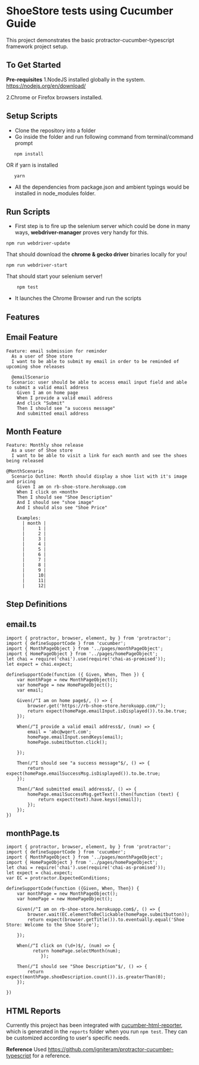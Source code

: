 ShoeStore tests using Cucumber Guide   
=====================================
This project demonstrates the basic protractor-cucumber-typescript framework project setup.

To Get Started
--------------
**Pre-requisites**
1.NodeJS installed globally in the system.
https://nodejs.org/en/download/

2.Chrome or Firefox browsers installed.

Setup Scripts
-------------
* Clone the repository into a folder
* Go inside the folder and run following command from terminal/command prompt
```
   npm install 
```
OR if yarn is installed
```
   yarn 
```

* All the dependencies from package.json and ambient typings would be installed in node_modules folder.

Run Scripts
----------

* First step is to fire up the selenium server which could be done in many ways,  **webdriver-manager** proves very handy for this.

```
npm run webdriver-update
``` 
That should download the **chrome & gecko driver** binaries locally for you!

```
npm run webdriver-start
```
That should start your selenium server!

```
    npm test
```
* It launches the Chrome Browser and run the scripts

Features
--------
Email Feature
------------
```
Feature: email submission for reminder 
  As a user of Shoe store
  I want to be able to submit my email in order to be reminded of upcoming shoe releases 

  @emailScenario
  Scenario: user should be able to access email input field and able to submit a valid email address  
    Given I am on home page
    When I provide a valid email address
    And click "Submit"
    Then I should see "a success message"
    And submitted email address
```
Month Feature
-------------
```
Feature: Monthly shoe release
  As a user of Shoe store
  I want to be able to visit a link for each month and see the shoes being released
  
@MonthScenario
  Scenario Outline: Month should display a shoe list with it's image and pricing 
    Given I am on rb-shoe-store.herokuapp.com
    When I click on <month>
    Then I should see "Shoe Description"
    And I should see "shoe image"
    And I should also see "Shoe Price"

    Examples:
      | month | 
      |     1 | 
      |     2 |
      |     3 | 
      |     4 | 
      |     5 | 
      |     6 | 
      |     7 | 
      |     8 | 
      |     9 | 
      |     10| 
      |     11| 
      |     12|
```

Step Definitions
---------------
email.ts
--------
```
import { protractor, browser, element, by } from 'protractor';
import { defineSupportCode } from 'cucumber';
import { MonthPageObject } from '../pages/monthPageObject';
import { HomePageObject } from '../pages/homePageObject';
let chai = require('chai').use(require('chai-as-promised'));
let expect = chai.expect;

defineSupportCode(function ({ Given, When, Then }) {
    var monthPage = new MonthPageObject();
    var homePage = new HomePageObject();
    var email;

    Given(/^I am on home page$/, () => {
        browser.get('https://rb-shoe-store.herokuapp.com/');
        return expect(homePage.emailInput.isDisplayed()).to.be.true;
    });

    When(/^I provide a valid email address$/, (num) => {
        email = 'abc@wqert.com';
        homePage.emailInput.sendKeys(email);
        homePage.submitbutton.click();

    });

    Then(/^I should see "a success message"$/, () => {
        return expect(homePage.emailSuccessMsg.isDisplayed()).to.be.true;
    });

    Then(/^And submitted email address$/, () => {
        homePage.emailSuccessMsg.getText().then(function (text) {
            return expect(text).have.keys([email]);
        });
    });
})
```
monthPage.ts
------------
```
import { protractor, browser, element, by } from 'protractor';
import { defineSupportCode } from 'cucumber';
import { MonthPageObject } from '../pages/monthPageObject';
import { HomePageObject } from '../pages/homePageObject';
let chai = require('chai').use(require('chai-as-promised'));
let expect = chai.expect;
var EC = protractor.ExpectedConditions;

defineSupportCode(function ({Given, When, Then}) {
    var monthPage = new MonthPageObject();
    var homePage = new HomePageObject();

    Given(/^I am on rb-shoe-store.herokuapp.com$/, () => {
        browser.wait(EC.elementToBeClickable(homePage.submitbutton));
        return expect(browser.getTitle()).to.eventually.equal('Shoe Store: Welcome to the Shoe Store');
        
    });

    When(/^I click on (\d+)$/, (num) => {
          return homePage.selectMonth(num);
             });

    Then(/^I should see "Shoe Description"$/, () => {
        return expect(monthPage.shoeDescription.count()).is.greaterThan(0);
    });

})
```

HTML Reports
------------
Currently this project has been integrated with [cucumber-html-reporter](https://github.com/gkushang/cucumber-html-reporter), which is generated in the `reports` folder when you run `npm test`.
They can be customized according to user's specific needs.

**Reference** 
Used https://github.com/igniteram/protractor-cucumber-typescript for a reference. 
